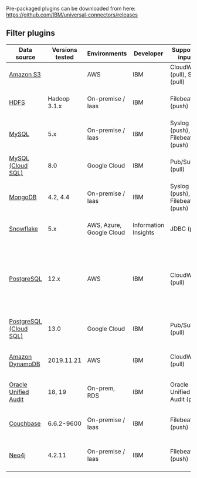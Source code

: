 Pre-packaged plugins can be downloaded from here: https://github.com/IBM/universal-connectors/releases

## Filter plugins

| Data source                                                               | Versions tested | Environments             | Developer            | Supported inputs               | Notes                         |
| ------------------------------------------------------------------------- | --------------- | ------------------------ | -------------------- | ------------------------------ | ----------------------------- |
| [Amazon S3](../filter-plugin/logstash-filter-s3-guardium/README.md)          |                 | AWS                      | IBM                  | CloudWatch (pull), SQS (pull)  |                               |
| [HDFS](../filter-plugin/logstash-filter-hdfs-guardium/README.md)          | Hadoop 3.1.x    | On-premise / Iaas        | IBM                  | Filebeat (push)                | **Guardium Data Protection only** |
| [MySQL](../filter-plugin/logstash-filter-mysql-guardium/README.md)        | 5.x             | On-premise / Iaas        | IBM                  | Syslog (push), Filebeat (push) |                               |
| [MySQL (Cloud SQL)](../filter-plugin/logstash-filter-pubsub-mysql-guardium/README.md)| 8.0             | Google Cloud        | IBM                  | Pub/Sub (pull) |         **Guardium Data Protection only**             |
| [MongoDB](../filter-plugin/logstash-filter-mongodb-guardium/README.md)    | 4.2, 4.4        | On-premise / Iaas        | IBM                  | Syslog (push), Filebeat (push) |                               |
| [Snowflake](https://github.com/infoinsights/guardium-snowflake-uc-filter) | 5.x             | AWS, Azure, Google Cloud | Information Insights | JDBC (pull)                    | **Guardium Data Protection only** |
| [PostgreSQL](../filter-plugin/logstash-filter-postgres-guardium/PostgresOverCloudWatchPackage/README.md) | 12.x | AWS | IBM | CloudWatch (pull)   | **Guardium Data Protection only**.<br />Installs required [json_encode](https://www.elastic.co/guide/en/logstash-versioned-plugins/current/v3.0.3-plugins-filters-json_encode.html) filter plug-in. |
|  [PostgreSQL (Cloud SQL)](../filter-plugin/logstash-filter-pubsub-postgresql-guardium/README.md)| 13.0             | Google Cloud        | IBM                  | Pub/Sub (pull) |         **Guardium Data Protection only**             |
| [Amazon DynamoDB](../filter-plugin/logstash-filter-dynamodb-guardium/README.md) | 2019.11.21 | AWS | IBM | CloudWatch (pull)   | **Guardium Data Protection only** |
| [Oracle Unified Audit](../filter-plugin/logstash-filter-oua-guardium/README.md)    | 18, 19 | On-prem, RDS                 | IBM      | Oracle Unified Audit (pull) | **Guardium Data Protection only** |
| [Couchbase](../filter-plugin/logstash-filter-couchbasedb-guardium/README.md)    | 6.6.2-9600        | On-premise / Iaas        | IBM    		| Filebeat (push) | **Guardium Data Protection only** |
| [Neo4j](../filter-plugin/logstash-filter-couchbasedb-guardium/README.md)    | 4.2.11        | On-premise / Iaas        | IBM    		| Filebeat (push) | **Guardium Data Protection only** |

